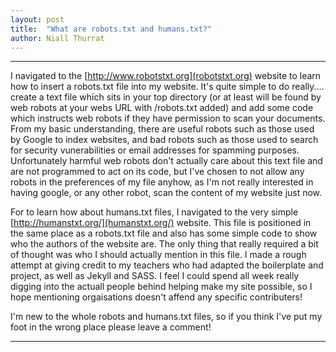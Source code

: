 ```yaml
---
layout: post
title:  "What are robots.txt and humans.txt?"
author: Niall Thurrat
---
```


***
I navigated to the [http://www.robotstxt.org](robotstxt.org) website to learn how to insert a robots.txt file into my website. It's quite simple to do really.... create a text file which sits in your top directory (or at least will be found by web robots at your webs URL with /robots.txt added) and add some code which instructs web robots if they have permission to scan your documents. From my basic understanding, there are useful robots such as those used by Google to index websites, and bad robots such as those used to search for security vunerabilities or email addresses for spamming purposes.  Unfortunately harmful web robots don't actually care about this text file and are not programmed to act on its code, but I've chosen to not allow any robots in the preferences of my file anyhow, as I'm not really interested in having google, or any other robot, scan the content of my website just now.

For to learn how about humans.txt files, I navigated to the very simple [http://humanstxt.org/](humanstxt.org/) website. This file is positioned in the same place as a robots.txt file and also has some simple code to show who the authors of the website are. The only thing that really required a bit of thought was who I should actually mention in this file. I made a rough attempt at giving credit to my teachers who had adapted the boilerplate and project, as well as Jekyll and SASS. I feel I could spend all week really digging into the actuall people behind helping make my site possible, so I hope mentioning orgaisations doesn't affend any specific contributers! 

I'm new to the whole robots and humans.txt files, so if you think I've put my foot in the wrong place please leave a comment!

***